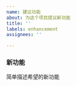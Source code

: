 ```yaml
---
name: 建议功能
about: 为这个项目提议新功能
title: ''
labels: enhancement
assignees: ''

---
```


### 新功能

简单描述希望的新功能

